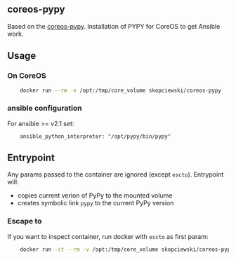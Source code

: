 ## coreos-pypy

Based on the [coreos-pypy][coreos-pypy].
Installation of PYPY for CoreOS to get Ansible work.

## Usage

### On CoreOS

```bash
    docker run --rm -v /opt:/tmp/core_volume skopciewski/coreos-pypy
```

### ansible configuration

For ansible >= v2.1 set:

```
    ansible_python_interpreter: "/opt/pypy/bin/pypy"
```

## Entrypoint

Any params passed to the container are ignored (except `escto`). Entrypoint will:
* copies current verion of PyPy to the mounted volume
* creates symbolic link `pypy` to the current PyPy version

### Escape to

If you want to inspect container, run docker with `escto` as first param:

```bash
    docker run -it --rm -v /opt:/tmp/core_volume skopciewski/coreos-pypy escto sh
```

[coreos-pypy]: https://github.com/SergeyZh/coreos-pypy
